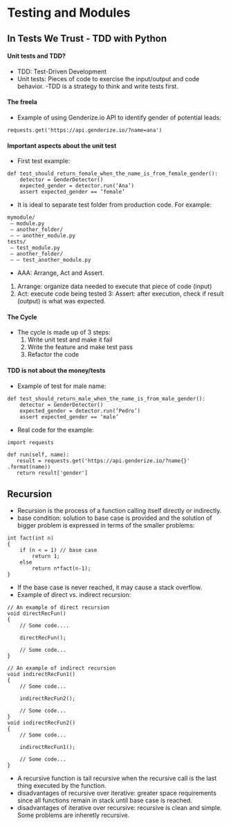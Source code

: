 # Testing and Modules

## In Tests We Trust - TDD with Python
#### Unit tests and TDD?  
- TDD: Test-Driven Development 
- Unit tests: Pieces of code to exercise the input/output and code behavior.
-TDD is a strategy to think and write tests first.   

#### The freela
- Example of using Genderize.io API to identify gender of potential leads: 
```
requests.get('https://api.genderize.io/?name=ana')
```
#### Important aspects about the unit test
- First test example:
``` 
def test_should_return_female_when_the_name_is_from_female_gender():
    detector = GenderDetector()
    expected_gender = detector.run(‘Ana’)
    assert expected_gender == ‘female’
```
- It is ideal to separate test folder from production code. For example:
```
mymodule/
 — module.py
 — another_folder/
 — — another_module.py
tests/
 — test_module.py
 — another_folder/
 — — test_another_module.py
 ```
 - AAA: Arrange, Act and Assert.
  1. Arrange: organize data needed to execute that piece of code (input)
  2. Act: execute code being tested
  3: Assert: after execution, check if result (output) is what was expected. 
  
#### The Cycle
- The cycle is made up of 3 steps:
  1. Write unit test and make it fail
  2. Write the feature and make test pass
  3. Refactor the code 
#### TDD is not about the money/tests
- Example of test for male name:
```
def test_should_return_male_when_the_name_is_from_male_gender():
    detector = GenderDetector()
    expected_gender = detector.run(‘Pedro’)
    assert expected_gender == ‘male’
 ```
 - Real code for the example:
 ```
 import requests

def run(self, name):
    result = requests.get('https://api.genderize.io/?name{}'
.format(name))
    return result['gender']
 ```
 
## Recursion
- Recursion is the process of a function calling itself directly or indirectly. 
- base condition: solution to base case is provided and the solution of bigger problem is expressed in terms of the smaller problems: 
```
int fact(int n)
{
    if (n < = 1) // base case
        return 1;
    else    
        return n*fact(n-1);    
}
```
- If the base case is never reached, it may cause a stack overflow. 
- Example of direct vs. indirect recursion:
```
// An example of direct recursion
void directRecFun()
{
    // Some code....

    directRecFun();

    // Some code...
}

// An example of indirect recursion
void indirectRecFun1()
{
    // Some code...

    indirectRecFun2();

    // Some code...
}
void indirectRecFun2()
{
    // Some code...

    indirectRecFun1();

    // Some code...
}
```
- A recursive function is tail recursive when the recursive call is the last thing executed by the function. 
- disadvantages of recursive over iterative: greater space requirements since all functions remain in stack until base case is reached. 
- disadvantages of iterative over recursive: recursive is clean and simple. Some problems are inheretly recursive. 
